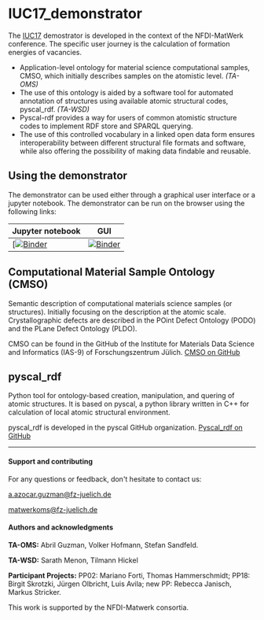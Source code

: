 # IUC17_demonstrator

The [IUC17](https://nfdi-matwerk.de/infrastructure-use-cases/iuc17-ontologies-for-defects-in-crystals) demostrator is developed in the context of the NFDI-MatWerk conference. The specific user journey is the calculation of formation energies of vacancies.

- Application-level ontology for material science computational samples, CMSO, which initially describes samples on the atomistic level. _(TA-OMS)_
- The use of this ontology is aided by a software tool for automated annotation of structures using available atomic structural codes, pyscal_rdf. _(TA-WSD)_
- Pyscal-rdf provides a way for users of common atomistic structure codes to implement RDF store and SPARQL querying. 
- The use of this controlled vocabulary in a linked open data form ensures interoperability between different structural file formats and software, while also offering the possibility of making data findable and reusable.

## Using the demonstrator

The demonstrator can be used either through a graphical user interface or a jupyter notebook. The demonstrator can be run on the browser using the following links:

| Jupyter notebook  | GUI |
|-------------------|-----|
| [[![Binder](https://notebooks.mpcdf.mpg.de/binder/badge_logo.svg)](https://notebooks.mpcdf.mpg.de/binder/v2/git/https%3A%2F%2Fgitlab.mpcdf.mpg.de%2Fpyiron%2FIUC17_demonstrator.git/HEAD?labpath=iuc17_demonstrator%2Fexample.ipynb)  | [![Binder](https://notebooks.mpcdf.mpg.de/binder/badge_logo.svg)](https://notebooks.mpcdf.mpg.de/binder/v2/git/https%3A%2F%2Fgitlab.mpcdf.mpg.de%2Fpyiron%2FIUC17_demonstrator.git/HEAD?urlpath=voila%2Frender%2Fiuc17_demonstrator%2Fexample_gui.ipynb)  |

## Computational Material Sample Ontology (CMSO)
Semantic description of computational materials science samples (or structures). Initially focusing on the description at the atomic scale. Crystallographic defects are described in the POint Defect Ontology (PODO) and the PLane Defect Ontology (PLDO). 

CMSO can be found in the GitHub of the Institute for Materials Data Science and Informatics (IAS-9) of Forschungszentrum Jülich. [CMSO on GitHub](https://github.com/Materials-Data-Science-and-Informatics/cmso-ontology)

## pyscal_rdf
Python tool for ontology-based creation, manipulation, and quering of atomic structures. It is based on pyscal, a python library written in C++ for calculation of local atomic structural environment.

pyscal_rdf is developed in the pyscal GitHub organization. [Pyscal_rdf on GitHub](https://github.com/pyscal/pyscal_rdf) 

***
#### Support and contributing
For any questions or feedback, don't hesitate to contact us:

a.azocar.guzman@fz-juelich.de

matwerkoms@fz-juelich.de

#### Authors and acknowledgments
**TA-OMS:** Abril Guzman, Volker Hofmann, Stefan Sandfeld.

**TA-WSD:** Sarath Menon, Tilmann Hickel

**Participant Projects:**
PP02: Mariano Forti, Thomas Hammerschmidt;
PP18: Birgit Skrotzki, Jürgen Olbricht, Luis Avila;
new PP: Rebecca Janisch, Markus Stricker.

This work is supported by the NFDI-Matwerk consortia.
